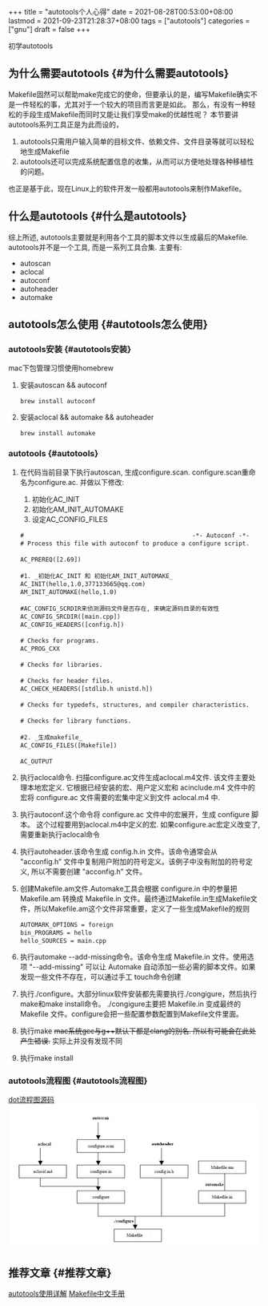 +++
title = "autotools个人心得"
date = 2021-08-28T00:53:00+08:00
lastmod = 2021-09-23T21:28:37+08:00
tags = ["autotools"]
categories = ["gnu"]
draft = false
+++

初学autotools

<!--more-->


## 为什么需要autotools {#为什么需要autotools}

Makefile固然可以帮助make完成它的使命，但要承认的是，编写Makefile确实不是一件轻松的事，尤其对于一个较大的项目而言更是如此。
那么，有没有一种轻松的手段生成Makefile而同时又能让我们享受make的优越性呢？
本节要讲autotools系列工具正是为此而设的，

1.  autotools只需用户输入简单的目标文件、依赖文件、文件目录等就可以轻松地生成Makefile
2.  autotools还可以完成系统配置信息的收集，从而可以方便地处理各种移植性的问题。

也正是基于此，现在Linux上的软件开发一般都用autotools来制作Makefile。


## 什么是autotools {#什么是autotools}

综上所述, autotools主要就是利用各个工具的脚本文件以生成最后的Makefile.
autotools并不是一个工具, 而是一系列工具合集. 主要有:

-   autoscan
-   aclocal
-   autoconf
-   autoheader
-   automake


## autotools怎么使用 {#autotools怎么使用}


### autotools安装 {#autotools安装}

mac下包管理习惯使用homebrew

1.  安装autoscan && autoconf

    ```text
    brew install autoconf
    ```
2.  安装aclocal && automake && autoheader

    ```text
    brew install automake
    ```


### autotools {#autotools}

1.  在代码当前目录下执行autoscan, 生成configure.scan. configure.scan重命名为configure.ac. 并做以下修改:

    1.  初始化AC\_INIT
    2.  初始化AM\_INIT\_AUTOMAKE
    3.  设定AC\_CONFIG\_FILES

    <!--listend-->

    ```text
    #                                               -*- Autoconf -*-
    # Process this file with autoconf to produce a configure script.

    AC_PREREQ([2.69])

    #1. _初始化AC_INIT 和 初始化AM_INIT_AUTOMAKE_
    AC_INIT(hello,1.0,377133665@qq.com)
    AM_INIT_AUTOMAKE(hello,1.0)

    #AC_CONFIG_SCRDIR来侦测源码文件是否存在, 来确定源码目录的有效性
    AC_CONFIG_SRCDIR([main.cpp])
    AC_CONFIG_HEADERS([config.h])

    # Checks for programs.
    AC_PROG_CXX

    # Checks for libraries.

    # Checks for header files.
    AC_CHECK_HEADERS([stdlib.h unistd.h])

    # Checks for typedefs, structures, and compiler characteristics.

    # Checks for library functions.

    #2. _生成makefile_
    AC_CONFIG_FILES([Makefile])

    AC_OUTPUT
    ```
2.  执行aclocal命令. 扫描configure.ac文件生成aclocal.m4文件. 该文件主要处理本地宏定义. 它根据已经安装的宏、用户定义宏和 acinclude.m4 文件中的宏将 configure.ac 文件需要的宏集中定义到文件 aclocal.m4 中.
3.  执行autoconf.这个命令将 configure.ac 文件中的宏展开，生成 configure 脚本。
    这个过程要用到aclocal.m4中定义的宏. 如果configure.ac宏定义改变了, 需要重新执行aclocal命令
4.  执行autoheader.该命令生成 config.h.in 文件。该命令通常会从 "acconfig.h” 文件中复制用户附加的符号定义。该例子中没有附加的符号定义, 所以不需要创建 "acconfig.h” 文件。
5.  创建Makefile.am文件.Automake工具会根据 configure.in 中的参量把 Makefile.am 转换成 Makefile.in 文件。最终通过Makefile.in生成Makefile文件，所以Makefile.am这个文件非常重要，定义了一些生成Makefile的规则

    ```text
    AUTOMARK_OPTIONS = foreign
    bin_PROGRAMS = hello
    hello_SOURCES = main.cpp
    ```
6.  执行automake --add-missing命令。该命令生成 Makefile.in 文件。使用选项 "--add-missing" 可以让 Automake 自动添加一些必需的脚本文件。如果发现一些文件不存在，可以通过手工 touch命令创建
7.  执行./configure。大部分linux软件安装都先需要执行./congigure，然后执行make和make install命令。
    ./congigure主要把 Makefile.in 变成最终的 Makefile 文件。configure会把一些配置参数配置到Makefile文件里面。
8.  执行make
    ~~mac系统gcc与g++默认下都是clang的别名. 所以有可能会在此处产生错误.~~ 实际上并没有发现不同
9.  执行make install


### autotools流程图 {#autotools流程图}

[dot流程图源码](autotools/autotools.txt)
![](/ox-hugo/flow.png)


## 推荐文章 {#推荐文章}

[autotools使用详解](https://blog.csdn.net/zhengqijun%5F/article/details/70105077)
[Makefile中文手册](https://files-cdn.cnblogs.com/files/unber/gnu-make-doc-zh%5FCN-1.3.pdf)